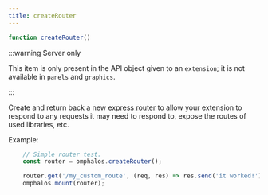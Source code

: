 ```yaml
---
title: createRouter
---
```


```js
function createRouter()
```

:::warning Server only

This item is only present in the API object given to an `extension`; it is
not available in `panels` and `graphics`.

:::

Create and return back a new [express router][1] to allow your extension to
respond to any requests it may need to respond to, expose the routes of used
libraries, etc.

Example:

```js
    // Simple router test.
    const router = omphalos.createRouter();

    router.get('/my_custom_route', (req, res) => res.send('it worked!'))
    omphalos.mount(router);
```

 [1]: http://expressjs.com/en/api.html#express.router